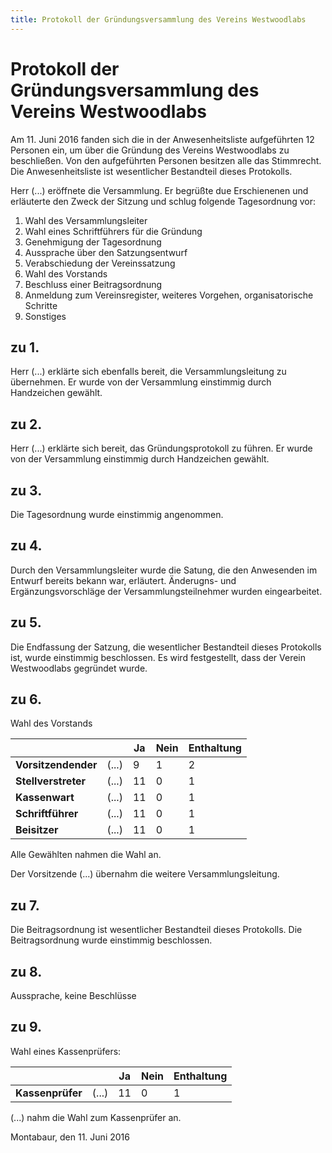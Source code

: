 ```yaml
---
title: Protokoll der Gründungsversammlung des Vereins Westwoodlabs
---
```


Protokoll der Gründungsversammlung des Vereins Westwoodlabs
===========================================================

Am 11. Juni 2016 fanden sich die in der Anwesenheitsliste aufgeführten 12 Personen ein, um über die Gründung des Vereins Westwoodlabs zu beschließen. Von den aufgeführten Personen besitzen alle das Stimmrecht. Die Anwesenheitsliste ist wesentlicher Bestandteil dieses Protokolls.

Herr (...) eröffnete die Versammlung. Er begrüßte due Erschienenen und erläuterte den Zweck der Sitzung und schlug folgende Tagesordnung vor:

1. Wahl des Versammlungsleiter
2. Wahl eines Schriftführers für die Gründung
3. Genehmigung der Tagesordnung
4. Aussprache über den Satzungsentwurf
5. Verabschiedung der Vereinssatzung
6. Wahl des Vorstands
7. Beschluss einer Beitragsordnung
8. Anmeldung zum Vereinsregister, weiteres Vorgehen, organisatorische Schritte
9. Sonstiges

## zu 1.
Herr (...) erklärte sich ebenfalls bereit, die Versammlungsleitung zu übernehmen. Er wurde von der Versammlung einstimmig durch Handzeichen gewählt.

## zu 2.
Herr (...) erklärte sich bereit, das Gründungsprotokoll zu führen. Er wurde von der Versammlung einstimmig durch Handzeichen gewählt.

## zu 3.
Die Tagesordnung wurde einstimmig angenommen.

## zu 4.
Durch den Versammlungsleiter wurde die Satung, die den Anwesenden im Entwurf bereits bekann war, erläutert. Änderugns- und Ergänzungsvorschläge der Versammlungsteilnehmer wurden eingearbeitet.

## zu 5.
Die Endfassung der Satzung, die wesentlicher Bestandteil dieses Protokolls ist, wurde einstimmig beschlossen.
Es wird festgestellt, dass der Verein Westwoodlabs gegründet wurde.

## zu 6.
Wahl des Vorstands

|                     |         | Ja | Nein | Enthaltung |
|---------------------|---------|----|------|------------|
| **Vorsitzendender** |  (...)  | 9  |  1   | 2          |
| **Stellverstreter** |  (...)  | 11 |  0   | 1          |
| **Kassenwart**      |  (...)  | 11 |  0   | 1          |
| **Schriftführer**   |  (...)  | 11 |  0   | 1          |
| **Beisitzer**       |  (...)  | 11 |  0   | 1          |

Alle Gewählten nahmen die Wahl an.

Der Vorsitzende (...) übernahm die weitere Versammlungsleitung.

## zu 7.
Die Beitragsordnung ist wesentlicher Bestandteil dieses Protokolls. Die Beitragsordnung wurde einstimmig beschlossen.

## zu 8.
Aussprache, keine Beschlüsse

## zu 9.
Wahl eines Kassenprüfers:

|                  |       | Ja | Nein | Enthaltung |
|------------------|-------|----|------|------------|
| **Kassenprüfer** | (...) | 11 |  0   | 1          |


(...) nahm die Wahl zum Kassenprüfer an.


Montabaur, den 11. Juni 2016